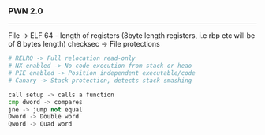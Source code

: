 ### PWN 2.0

---

File <filename> -> ELF 64 - length of registers (8byte length registers, i.e rbp etc will be of 8 bytes length)
checksec <filename> -> File protections

```py
# RELRO -> Full relocation read-only
# NX enabled -> No code execution from stack or heao
# PIE enabled -> Position independent executable/code
# Canary -> Stack protection, detects stack smashing
```

```py
call setup -> calls a function
cmp dword -> compares
jne -> jump not equal
Dword -> Double word
Qword -> Quad word
```


